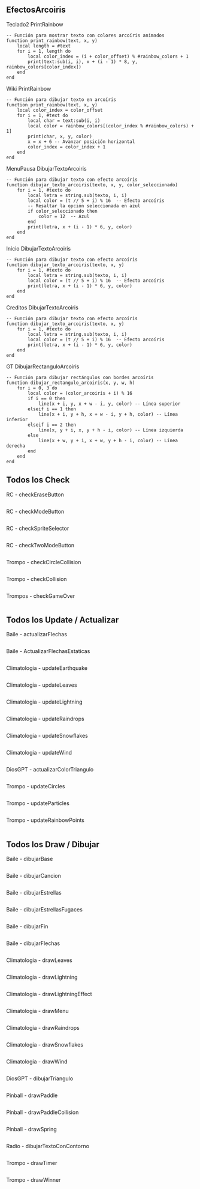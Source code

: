 ## EfectosArcoiris

Teclado2
PrintRainbow

```
-- Función para mostrar texto con colores arcoíris animados
function print_rainbow(text, x, y)
    local length = #text
    for i = 1, length do
        local color_index = (i + color_offset) % #rainbow_colors + 1
        print(text:sub(i, i), x + (i - 1) * 8, y, rainbow_colors[color_index])
    end
end
```

Wiki
PrintRainbow

```
-- Función para dibujar texto en arcoíris
function print_rainbow(text, x, y)
    local color_index = color_offset
    for i = 1, #text do
        local char = text:sub(i, i)
        local color = rainbow_colors[(color_index % #rainbow_colors) + 1]
        print(char, x, y, color)
        x = x + 6 -- Avanzar posición horizontal
        color_index = color_index + 1
    end
end
```

MenuPausa
DibujarTextoArcoiris
```
-- Función para dibujar texto con efecto arcoíris
function dibujar_texto_arcoiris(texto, x, y, color_seleccionado)
    for i = 1, #texto do
        local letra = string.sub(texto, i, i)
        local color = (t // 5 + i) % 16  -- Efecto arcoíris
        -- Resaltar la opción seleccionada en azul
        if color_seleccionado then
            color = 12  -- Azul
        end
        print(letra, x + (i - 1) * 6, y, color)
    end
end
```

Inicio
DibujarTextoArcoiris
```
-- Función para dibujar texto con efecto arcoíris
function dibujar_texto_arcoiris(texto, x, y)
    for i = 1, #texto do
        local letra = string.sub(texto, i, i)
        local color = (t // 5 + i) % 16  -- Efecto arcoíris
        print(letra, x + (i - 1) * 6, y, color)
    end
end
```

Creditos
DibujarTextoArcoiris
```
-- Función para dibujar texto con efecto arcoíris
function dibujar_texto_arcoiris(texto, x, y)
    for i = 1, #texto do
        local letra = string.sub(texto, i, i)
        local color = (t // 5 + i) % 16  -- Efecto arcoíris
        print(letra, x + (i - 1) * 6, y, color)
    end
end
```

GT
DibujarRectanguloArcoiris
```
-- Función para dibujar rectángulos con bordes arcoíris
function dibujar_rectangulo_arcoiris(x, y, w, h)
    for i = 0, 3 do
        local color = (color_arcoiris + i) % 16
        if i == 0 then
            line(x + i, y, x + w - i, y, color) -- Línea superior
        elseif i == 1 then
            line(x + i, y + h, x + w - i, y + h, color) -- Línea inferior
        elseif i == 2 then
            line(x, y + i, x, y + h - i, color) -- Línea izquierda
        else
            line(x + w, y + i, x + w, y + h - i, color) -- Línea derecha
        end
    end
end
```

## Todos los Check

RC - checkEraseButton
```

```

RC - checkModeButton
```

```

RC - checkSpriteSelector
```

```

RC - checkTwoModeButton
```

```

Trompo - checkCircleCollision
```

```

Trompo - checkCollision
```

```

Trompos - checkGameOver
```

```

## Todos los Update / Actualizar

Baile - actualizarFlechas
```

```

Baile - ActualizarFlechasEstaticas
```

```

Climatologia - updateEarthquake
```

```

Climatologia - updateLeaves
```

```

Climatologia - updateLightning
```

```

Climatologia - updateRaindrops
```

```

Climatologia - updateSnowflakes
```

```

Climatologia - updateWind
```

```

DiosGPT - actualizarColorTriangulo
```

```

Trompo - updateCircles
```

```

Trompo - updateParticles
```

```

Trompo - updateRainbowPoints
```

```

## Todos los Draw / Dibujar

Baile - dibujarBase
```

```

Baile - dibujarCancion
```

```

Baile - dibujarEstrellas
```

```

Baile - dibujarEstrellasFugaces
```

```

Baile - dibujarFin
```

```

Baile - dibujarFlechas
```

```

Climatologia - drawLeaves
```

```

Climatologia - drawLightning
```

```

Climatologia - drawLightningEffect
```

```

Climatologia - drawMenu
```

```

Climatologia - drawRaindrops
```

```

Climatologia - drawSnowflakes
```

```

Climatologia - drawWind
```

```
DiosGPT - dibujarTriangulo
```

```

Pinball - drawPaddle
```

```

Pinball - drawPaddleCollision
```

```

Pinball - drawSpring
```

```

Radio - dibujarTextoConContorno
```

```

Trompo - drawTimer
```

```

Trompo - drawWinner
```

```
